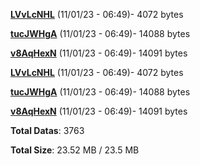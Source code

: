 [**LVvLcNHL**](/data/LVvLcNHL.txt) (11/01/23 - 06:49)- 4072 bytes

[**tucJWHgA**](/data/tucJWHgA.txt) (11/01/23 - 06:49)- 14088 bytes

[**v8AqHexN**](/data/v8AqHexN.txt) (11/01/23 - 06:49)- 14091 bytes

[**LVvLcNHL**](/data/LVvLcNHL.txt) (11/01/23 - 06:49)- 4072 bytes

[**tucJWHgA**](/data/tucJWHgA.txt) (11/01/23 - 06:49)- 14088 bytes

[**v8AqHexN**](/data/v8AqHexN.txt) (11/01/23 - 06:49)- 14091 bytes

**Total Datas**: 3763

**Total Size**: 23.52 MB / 23.5 MB